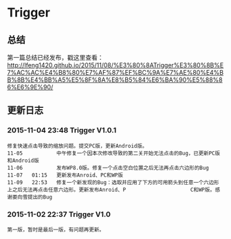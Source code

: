 
Trigger
===================================
总结
---
第一篇总结已经发布，戳这里查看：http://lfeng1420.github.io/2015/11/08/%E3%80%8ATrigger%E3%80%8B%E7%AC%AC%E4%B8%80%E7%AF%87%EF%BC%9A%E7%AE%80%E4%BB%8B%E4%BB%A5%E5%8F%8A%E8%B5%84%E6%BA%90%E5%88%86%E6%9E%90/

更新日志
---
### 2015-11-04 23:48           Trigger V1.0.1<br />
    修复快速点击导致的缩放问题。提交PC版，更新Android版。
    11-05 			中午修复一个因本次修改导致的第二关开始无法点击的Bug，已更新PC版和Android版
    11-06 			发布WP8.0版。修复一个点击空白位置之后无法再点击六边形的Bug
    11-07 	01:15 	更新发布Anroid、PC和WP版
    11-09   22:53   修复一个新发现的Bug：选取并应用了下方的可用箭头到任意一个六边形上之后无法再点击任意六边形。更新发布Anroid、P                     C和WP版。感谢娄向雪提出的Bug
### 2015-11-02 22:37           Trigger V1.0<br />
    第一版，暂时是最后一版，有问题再更新。
